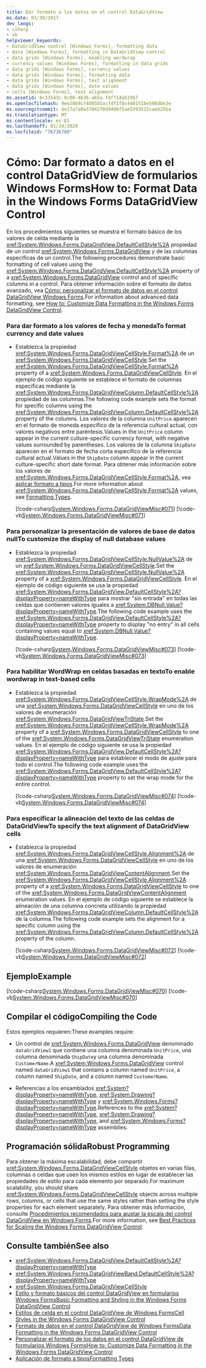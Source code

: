 ```yaml
---
title: Dar formato a los datos en el control DataGridView
ms.date: 03/30/2017
dev_langs:
- csharp
- vb
helpviewer_keywords:
- DataGridView control [Windows Forms], formatting data
- data [Windows Forms], formatting in DataGridView control
- data grids [Windows Forms], enabling wordwrap
- currency values [Windows Forms], formatting in data grids
- data grids [Windows Forms], currency values
- data grids [Windows Forms], formatting data
- data grids [Windows Forms], text alignment
- data grids [Windows Forms], date values
- cells [Windows Forms], text alignment
ms.assetid: 8c33543c-9c08-4636-a65a-fdf714a529b7
ms.openlocfilehash: 9ee2869cf4085b5acfdf1f8c440151be506dbe3e
ms.sourcegitcommit: de17a7a0a37042f0d4406f5ae5393531caeb25ba
ms.translationtype: MT
ms.contentlocale: es-ES
ms.lasthandoff: 01/24/2020
ms.locfileid: "76736780"
---
```

# <a name="how-to-format-data-in-the-windows-forms-datagridview-control"></a><span data-ttu-id="40b3c-102">Cómo: Dar formato a datos en el control DataGridView de formularios Windows Forms</span><span class="sxs-lookup"><span data-stu-id="40b3c-102">How to: Format Data in the Windows Forms DataGridView Control</span></span>
<span data-ttu-id="40b3c-103">En los procedimientos siguientes se muestra el formato básico de los valores de celda mediante la <xref:System.Windows.Forms.DataGridView.DefaultCellStyle%2A> propiedad de un control <xref:System.Windows.Forms.DataGridView> y de las columnas específicas de un control.</span><span class="sxs-lookup"><span data-stu-id="40b3c-103">The following procedures demonstrate basic formatting of cell values using the <xref:System.Windows.Forms.DataGridView.DefaultCellStyle%2A> property of a <xref:System.Windows.Forms.DataGridView> control and of specific columns in a control.</span></span> <span data-ttu-id="40b3c-104">Para obtener información sobre el formato de datos avanzado, vea [Cómo: personalizar el formato de datos en el control DataGridView Windows Forms](how-to-customize-data-formatting-in-the-windows-forms-datagridview-control.md).</span><span class="sxs-lookup"><span data-stu-id="40b3c-104">For information about advanced data formatting, see [How to: Customize Data Formatting in the Windows Forms DataGridView Control](how-to-customize-data-formatting-in-the-windows-forms-datagridview-control.md).</span></span>  
  
### <a name="to-format-currency-and-date-values"></a><span data-ttu-id="40b3c-105">Para dar formato a los valores de fecha y moneda</span><span class="sxs-lookup"><span data-stu-id="40b3c-105">To format currency and date values</span></span>  
  
- <span data-ttu-id="40b3c-106">Establezca la propiedad <xref:System.Windows.Forms.DataGridViewCellStyle.Format%2A> de un <xref:System.Windows.Forms.DataGridViewCellStyle>.</span><span class="sxs-lookup"><span data-stu-id="40b3c-106">Set the <xref:System.Windows.Forms.DataGridViewCellStyle.Format%2A> property of a <xref:System.Windows.Forms.DataGridViewCellStyle>.</span></span> <span data-ttu-id="40b3c-107">En el ejemplo de código siguiente se establece el formato de columnas específicas mediante la <xref:System.Windows.Forms.DataGridViewColumn.DefaultCellStyle%2A> propiedad de las columnas.</span><span class="sxs-lookup"><span data-stu-id="40b3c-107">The following code example sets the format for specific columns using the <xref:System.Windows.Forms.DataGridViewColumn.DefaultCellStyle%2A> property of the columns.</span></span> <span data-ttu-id="40b3c-108">Los valores de la columna `UnitPrice` aparecen en el formato de moneda específico de la referencia cultural actual, con valores negativos entre paréntesis.</span><span class="sxs-lookup"><span data-stu-id="40b3c-108">Values in the `UnitPrice` column appear in the current culture-specific currency format, with negative values surrounded by parentheses.</span></span> <span data-ttu-id="40b3c-109">Los valores de la columna `ShipDate` aparecen en el formato de fecha corta específico de la referencia cultural actual.</span><span class="sxs-lookup"><span data-stu-id="40b3c-109">Values in the `ShipDate` column appear in the current culture-specific short date format.</span></span> <span data-ttu-id="40b3c-110">Para obtener más información sobre los valores de <xref:System.Windows.Forms.DataGridViewCellStyle.Format%2A>, vea [aplicar formato a tipos](../../../standard/base-types/formatting-types.md).</span><span class="sxs-lookup"><span data-stu-id="40b3c-110">For more information about <xref:System.Windows.Forms.DataGridViewCellStyle.Format%2A> values, see [Formatting Types](../../../standard/base-types/formatting-types.md).</span></span>  
  
     [!code-csharp[System.Windows.Forms.DataGridViewMisc#071](~/samples/snippets/csharp/VS_Snippets_Winforms/System.Windows.Forms.DataGridViewMisc/CS/datagridviewmisc.cs#071)]
     [!code-vb[System.Windows.Forms.DataGridViewMisc#071](~/samples/snippets/visualbasic/VS_Snippets_Winforms/System.Windows.Forms.DataGridViewMisc/VB/datagridviewmisc.vb#071)]  
  
### <a name="to-customize-the-display-of-null-database-values"></a><span data-ttu-id="40b3c-111">Para personalizar la presentación de valores de base de datos null</span><span class="sxs-lookup"><span data-stu-id="40b3c-111">To customize the display of null database values</span></span>  
  
- <span data-ttu-id="40b3c-112">Establezca la propiedad <xref:System.Windows.Forms.DataGridViewCellStyle.NullValue%2A> de un <xref:System.Windows.Forms.DataGridViewCellStyle>.</span><span class="sxs-lookup"><span data-stu-id="40b3c-112">Set the <xref:System.Windows.Forms.DataGridViewCellStyle.NullValue%2A> property of a <xref:System.Windows.Forms.DataGridViewCellStyle>.</span></span> <span data-ttu-id="40b3c-113">En el ejemplo de código siguiente se usa la propiedad <xref:System.Windows.Forms.DataGridView.DefaultCellStyle%2A?displayProperty=nameWithType> para mostrar "sin entrada" en todas las celdas que contienen valores iguales a <xref:System.DBNull.Value?displayProperty=nameWithType>.</span><span class="sxs-lookup"><span data-stu-id="40b3c-113">The following code example uses the <xref:System.Windows.Forms.DataGridView.DefaultCellStyle%2A?displayProperty=nameWithType> property to display "no entry" in all cells containing values equal to <xref:System.DBNull.Value?displayProperty=nameWithType>.</span></span>  
  
     [!code-csharp[System.Windows.Forms.DataGridViewMisc#073](~/samples/snippets/csharp/VS_Snippets_Winforms/System.Windows.Forms.DataGridViewMisc/CS/datagridviewmisc.cs#073)]
     [!code-vb[System.Windows.Forms.DataGridViewMisc#073](~/samples/snippets/visualbasic/VS_Snippets_Winforms/System.Windows.Forms.DataGridViewMisc/VB/datagridviewmisc.vb#073)]  
  
### <a name="to-enable-wordwrap-in-text-based-cells"></a><span data-ttu-id="40b3c-114">Para habilitar WordWrap en celdas basadas en texto</span><span class="sxs-lookup"><span data-stu-id="40b3c-114">To enable wordwrap in text-based cells</span></span>  
  
- <span data-ttu-id="40b3c-115">Establezca la propiedad <xref:System.Windows.Forms.DataGridViewCellStyle.WrapMode%2A> de una <xref:System.Windows.Forms.DataGridViewCellStyle> en uno de los valores de enumeración <xref:System.Windows.Forms.DataGridViewTriState>.</span><span class="sxs-lookup"><span data-stu-id="40b3c-115">Set the <xref:System.Windows.Forms.DataGridViewCellStyle.WrapMode%2A> property of a <xref:System.Windows.Forms.DataGridViewCellStyle> to one of the <xref:System.Windows.Forms.DataGridViewTriState> enumeration values.</span></span> <span data-ttu-id="40b3c-116">En el ejemplo de código siguiente se usa la propiedad <xref:System.Windows.Forms.DataGridView.DefaultCellStyle%2A?displayProperty=nameWithType> para establecer el modo de ajuste para todo el control.</span><span class="sxs-lookup"><span data-stu-id="40b3c-116">The following code example uses the <xref:System.Windows.Forms.DataGridView.DefaultCellStyle%2A?displayProperty=nameWithType> property to set the wrap mode for the entire control.</span></span>  
  
     [!code-csharp[System.Windows.Forms.DataGridViewMisc#074](~/samples/snippets/csharp/VS_Snippets_Winforms/System.Windows.Forms.DataGridViewMisc/CS/datagridviewmisc.cs#074)]
     [!code-vb[System.Windows.Forms.DataGridViewMisc#074](~/samples/snippets/visualbasic/VS_Snippets_Winforms/System.Windows.Forms.DataGridViewMisc/VB/datagridviewmisc.vb#074)]  
  
### <a name="to-specify-the-text-alignment-of-datagridview-cells"></a><span data-ttu-id="40b3c-117">Para especificar la alineación del texto de las celdas de DataGridView</span><span class="sxs-lookup"><span data-stu-id="40b3c-117">To specify the text alignment of DataGridView cells</span></span>  
  
- <span data-ttu-id="40b3c-118">Establezca la propiedad <xref:System.Windows.Forms.DataGridViewCellStyle.Alignment%2A> de una <xref:System.Windows.Forms.DataGridViewCellStyle> en uno de los valores de enumeración <xref:System.Windows.Forms.DataGridViewContentAlignment>.</span><span class="sxs-lookup"><span data-stu-id="40b3c-118">Set the <xref:System.Windows.Forms.DataGridViewCellStyle.Alignment%2A> property of a <xref:System.Windows.Forms.DataGridViewCellStyle> to one of the <xref:System.Windows.Forms.DataGridViewContentAlignment> enumeration values.</span></span> <span data-ttu-id="40b3c-119">En el ejemplo de código siguiente se establece la alineación de una columna concreta utilizando la propiedad <xref:System.Windows.Forms.DataGridViewColumn.DefaultCellStyle%2A> de la columna.</span><span class="sxs-lookup"><span data-stu-id="40b3c-119">The following code example sets the alignment for a specific column using the <xref:System.Windows.Forms.DataGridViewColumn.DefaultCellStyle%2A> property of the column.</span></span>  
  
     [!code-csharp[System.Windows.Forms.DataGridViewMisc#072](~/samples/snippets/csharp/VS_Snippets_Winforms/System.Windows.Forms.DataGridViewMisc/CS/datagridviewmisc.cs#072)]
     [!code-vb[System.Windows.Forms.DataGridViewMisc#072](~/samples/snippets/visualbasic/VS_Snippets_Winforms/System.Windows.Forms.DataGridViewMisc/VB/datagridviewmisc.vb#072)]  
  
## <a name="example"></a><span data-ttu-id="40b3c-120">Ejemplo</span><span class="sxs-lookup"><span data-stu-id="40b3c-120">Example</span></span>  
 [!code-csharp[System.Windows.Forms.DataGridViewMisc#070](~/samples/snippets/csharp/VS_Snippets_Winforms/System.Windows.Forms.DataGridViewMisc/CS/datagridviewmisc.cs#070)]
 [!code-vb[System.Windows.Forms.DataGridViewMisc#070](~/samples/snippets/visualbasic/VS_Snippets_Winforms/System.Windows.Forms.DataGridViewMisc/VB/datagridviewmisc.vb#070)]  
  
## <a name="compiling-the-code"></a><span data-ttu-id="40b3c-121">Compilar el código</span><span class="sxs-lookup"><span data-stu-id="40b3c-121">Compiling the Code</span></span>  
 <span data-ttu-id="40b3c-122">Estos ejemplos requieren:</span><span class="sxs-lookup"><span data-stu-id="40b3c-122">These examples require:</span></span>  
  
- <span data-ttu-id="40b3c-123">Un control de <xref:System.Windows.Forms.DataGridView> denominado `dataGridView1` que contiene una columna denominada `UnitPrice`, una columna denominada `ShipDate`y una columna denominada `CustomerName`.</span><span class="sxs-lookup"><span data-stu-id="40b3c-123">A <xref:System.Windows.Forms.DataGridView> control named `dataGridView1` that contains a column named `UnitPrice`, a column named `ShipDate`, and a column named `CustomerName`.</span></span>  
  
- <span data-ttu-id="40b3c-124">Referencias a los ensamblados <xref:System?displayProperty=nameWithType>, <xref:System.Drawing?displayProperty=nameWithType> y <xref:System.Windows.Forms?displayProperty=nameWithType>.</span><span class="sxs-lookup"><span data-stu-id="40b3c-124">References to the <xref:System?displayProperty=nameWithType>, <xref:System.Drawing?displayProperty=nameWithType>, and <xref:System.Windows.Forms?displayProperty=nameWithType> assemblies.</span></span>  
  
## <a name="robust-programming"></a><span data-ttu-id="40b3c-125">Programación sólida</span><span class="sxs-lookup"><span data-stu-id="40b3c-125">Robust Programming</span></span>  
 <span data-ttu-id="40b3c-126">Para obtener la máxima escalabilidad, debe compartir <xref:System.Windows.Forms.DataGridViewCellStyle> objetos en varias filas, columnas o celdas que usen los mismos estilos en lugar de establecer las propiedades de estilo para cada elemento por separado.</span><span class="sxs-lookup"><span data-stu-id="40b3c-126">For maximum scalability, you should share <xref:System.Windows.Forms.DataGridViewCellStyle> objects across multiple rows, columns, or cells that use the same styles rather than setting the style properties for each element separately.</span></span> <span data-ttu-id="40b3c-127">Para obtener más información, consulte [Procedimientos recomendados para ajustar la escala del control DataGridView en Windows Forms](best-practices-for-scaling-the-windows-forms-datagridview-control.md).</span><span class="sxs-lookup"><span data-stu-id="40b3c-127">For more information, see [Best Practices for Scaling the Windows Forms DataGridView Control](best-practices-for-scaling-the-windows-forms-datagridview-control.md).</span></span>  
  
## <a name="see-also"></a><span data-ttu-id="40b3c-128">Consulte también</span><span class="sxs-lookup"><span data-stu-id="40b3c-128">See also</span></span>

- <xref:System.Windows.Forms.DataGridView.DefaultCellStyle%2A?displayProperty=nameWithType>
- <xref:System.Windows.Forms.DataGridViewBand.DefaultCellStyle%2A?displayProperty=nameWithType>
- <xref:System.Windows.Forms.DataGridViewCellStyle>
- [<span data-ttu-id="40b3c-129">Estilo y formato básicos del control DataGridView en formularios Windows Forms</span><span class="sxs-lookup"><span data-stu-id="40b3c-129">Basic Formatting and Styling in the Windows Forms DataGridView Control</span></span>](basic-formatting-and-styling-in-the-windows-forms-datagridview-control.md)
- [<span data-ttu-id="40b3c-130">Estilos de celda en el control DataGridView de Windows Forms</span><span class="sxs-lookup"><span data-stu-id="40b3c-130">Cell Styles in the Windows Forms DataGridView Control</span></span>](cell-styles-in-the-windows-forms-datagridview-control.md)
- [<span data-ttu-id="40b3c-131">Formato de datos en el control DataGridView de Windows Forms</span><span class="sxs-lookup"><span data-stu-id="40b3c-131">Data Formatting in the Windows Forms DataGridView Control</span></span>](data-formatting-in-the-windows-forms-datagridview-control.md)
- [<span data-ttu-id="40b3c-132">Personalizar el formato de los datos en el control DataGridView de formularios Windows Forms</span><span class="sxs-lookup"><span data-stu-id="40b3c-132">How to: Customize Data Formatting in the Windows Forms DataGridView Control</span></span>](how-to-customize-data-formatting-in-the-windows-forms-datagridview-control.md)
- [<span data-ttu-id="40b3c-133">Aplicación de formato a tipos</span><span class="sxs-lookup"><span data-stu-id="40b3c-133">Formatting Types</span></span>](../../../standard/base-types/formatting-types.md)
